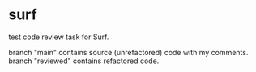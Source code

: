 # surf
test code review task for Surf. 

branch "main" contains source (unrefactored) code with my comments.
branch "reviewed" contains refactored code.
